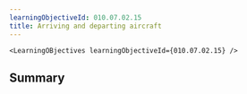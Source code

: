 ```yaml
---
learningObjectiveId: 010.07.02.15
title: Arriving and departing aircraft
---
```


```tsx eval
<LearningOBjectives learningObjectiveId={010.07.02.15} />
```

## Summary
